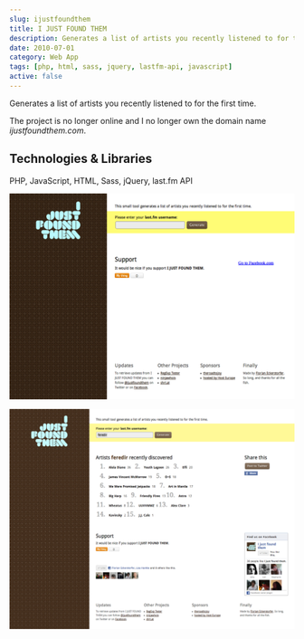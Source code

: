 ```yaml
---
slug: ijustfoundthem
title: I JUST FOUND THEM
description: Generates a list of artists you recently listened to for the first time.
date: 2010-07-01
category: Web App
tags: [php, html, sass, jquery, lastfm-api, javascript]
active: false
---
```


Generates a list of artists you recently listened to for the first time.

The project is no longer online and I no longer own the domain name _ijustfoundthem.com_.

## Technologies &amp; Libraries

PHP, JavaScript, HTML, Sass, jQuery, last.fm API

![Screenshot of the homepage](/content/projects/ijustfoundthem/ijustfoundthem-1.png)

![Screenshot of the detail view](/content/projects/ijustfoundthem/ijustfoundthem-2.png)
